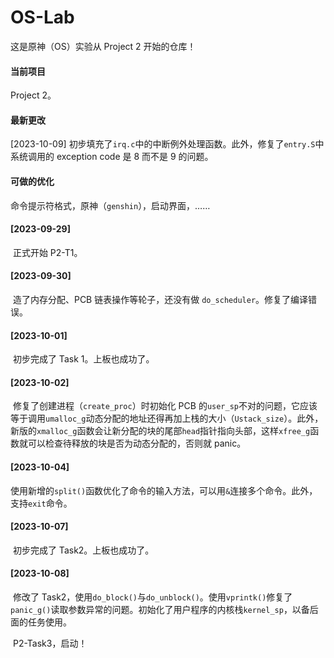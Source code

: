 # OS-Lab

这是原神（OS）实验从 Project 2 开始的仓库！

#### 当前项目

Project 2。

#### 最新更改

[2023-10-09] 初步填充了`irq.c`中的中断例外处理函数。此外，修复了`entry.S`中系统调用的 exception code 是 8 而不是 9 的问题。

#### 可做的优化

命令提示符格式，原神（`genshin`），启动界面，……

#### [2023-09-29]

​	正式开始 P2-T1。

#### [2023-09-30]

​	造了内存分配、PCB 链表操作等轮子，还没有做 `do_scheduler`。修复了编译错误。

#### [2023-10-01]

​	初步完成了 Task 1。上板也成功了。

#### [2023-10-02]

​	修复了创建进程（`create_proc`）时初始化 PCB 的`user_sp`不对的问题，它应该等于调用`umalloc_g`动态分配的地址还得再加上栈的大小（`Ustack_size`）。此外，新版的`xmalloc_g`函数会让新分配的块的尾部`head`指针指向头部，这样`xfree_g`函数就可以检查待释放的块是否为动态分配的，否则就 panic。

#### [2023-10-04]

​	使用新增的`split()`函数优化了命令的输入方法，可以用`&`连接多个命令。此外，支持`exit`命令。

#### [2023-10-07]

​	初步完成了 Task2。上板也成功了。

#### [2023-10-08]

​	修改了 Task2，使用`do_block()`与`do_unblock()`。使用`vprintk()`修复了`panic_g()`读取参数异常的问题。初始化了用户程序的内核栈`kernel_sp`，以备后面的任务使用。

​	P2-Task3，启动！